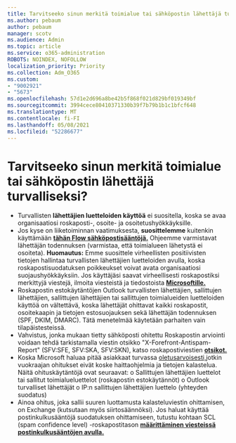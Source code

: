 ```yaml
---
title: Tarvitseeko sinun merkitä toimialue tai sähköpostin lähettäjä turvalliseksi?
ms.author: pebaum
author: pebaum
manager: scotv
ms.audience: Admin
ms.topic: article
ms.service: o365-administration
ROBOTS: NOINDEX, NOFOLLOW
localization_priority: Priority
ms.collection: Adm_O365
ms.custom:
- "9002921"
- "5673"
ms.openlocfilehash: 57d1e2d696a8be42b5f868f021d829bf019349bf
ms.sourcegitcommit: 3994cece80410371330b39f7b79b1b1c1bfcf648
ms.translationtype: MT
ms.contentlocale: fi-FI
ms.lasthandoff: 05/08/2021
ms.locfileid: "52286677"
---
```

# <a name="need-to-mark-a-domain-or-email-sender-safe"></a>Tarvitseeko sinun merkitä toimialue tai sähköpostin lähettäjä turvalliseksi?

- Turvallisten **lähettäjien luetteloiden käyttöä** ei suositella, koska se avaa organisaatiosi roskaposti-, osoite- ja osoitetushyökkäyksille.
- Jos kyse on liiketoiminnan vaatimuksesta, **suosittelemme** kuitenkin käyttämään **[tähän Flow sähköpostisääntöjä.](https://docs.microsoft.com/microsoft-365/security/office-365-security/create-safe-sender-lists-in-office-365?view=o365-worldwide#recommended-use-mail-flow-rules)** Ohjeemme varmistavat lähettäjän todennuksen (varmistaa, että toimialueen lähetystä ei osoiteta). **Huomautus:** Emme suosittele virheellisten positiivisten tietojen hallintaa turvallisten lähettäjien luetteloiden avulla, koska roskapostisuodatuksen poikkeukset voivat avata organisaatiosi suojaushyökkäyksiin. Jos käyttäjäsi saavat virheellisesti roskapostiksi merkittyjä viestejä, ilmoita viesteistä ja tiedostoista **[Microsoftille.](https://protection.office.com/reportsubmission)**
- Roskapostin estokäytäntöjen Outlook turvallisten lähettäjien, sallittujen lähettäjien, sallittujen lähettäjien tai sallittujen toimialueiden luetteloiden käyttöä on vältettävä, koska lähettäjät ohittavat kaikki roskapostit, osoitekaapin ja tietojen estosuojauksen sekä lähettäjän todennuksen (SPF, DKIM, DMARC).  Tätä menetelmää käytetään parhaiten vain tilapäistesteissä.
- Vahvistus, jonka mukaan tietty sähköposti ohitettu Roskapostin arviointi voidaan tehdä tarkistamalla viestin otsikko "X-Forefront-Antispam-Report" (SFV:SFE, SFV:SKA, SFV:SKN), katso roskapostiviestien **[otsikot.](https://docs.microsoft.com/microsoft-365/security/office-365-security/anti-spam-message-headers)**
- Koska Microsoft haluaa pitää asiakkaat turvassa [oletusarvoisesti,](https://docs.microsoft.com/microsoft-365/security/office-365-security/secure-by-default#exceptions)jotkin vuokraajan ohitukset eivät koske haittaohjelmia ja tietojen kalastelua. Näitä ohituskäytäntöjä ovat seuraavat: o Sallittujen lähettäjien luettelot tai sallitut toimialueluettelot (roskapostin estokäytännöt) o Outlook turvalliset lähettäjät o IP:n sallittujen lähettäjien luettelo (yhteyden suodatus) 
- Ainoa ohitus, joka sallii suuren luottamusta kalasteluviestin ohittamisen, on Exchange (kutsutaan myös siirtosäännöksi). Jos haluat käyttää postinkulkusääntöjä suodatuksen ohittamiseen, tutustu kohtaan SCL (spam confidence level) -roskapostitason **[määrittäminen viesteissä postinkulkusääntöjen avulla.](https://docs.microsoft.com/microsoft-365/security/office-365-security/use-mail-flow-rules-to-set-the-spam-confidence-level-scl-in-messages)**